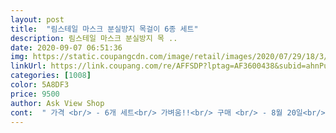 ```yaml
---
layout: post 
title:  "림스테일 마스크 분실방지 목걸이 6종 세트" 
description: 림스테일 마스크 분실방지 목 ..
date: 2020-09-07 06:51:36 
img: https://static.coupangcdn.com/image/retail/images/2020/07/29/18/3/7175c46b-bb9d-4efe-b436-1982ef7dee3b.jpg 
linkUrl: https://link.coupang.com/re/AFFSDP?lptag=AF3600438&subid=ahnPublicAsk&pageKey=1847468905&itemId=3140491213&vendorItemId=71212412232&traceid=V0-113-29d8ee6569223759 
categories: [1008] 
color: 5A8DF3 
price: 9500 
author: Ask View Shop 
cont:  " 가격 <br/> - 6개 세트<br/> 가벼움!!<br/> 구매 <br/> - 8월 20일<br/> 배송 <br/> - 8월 20일.<br/> 로켓배송^^<br/> 완전 편리함!!❤️<br/>4살 아이한테는 딱 맞고<br/>8,900원<br/>구매했습니다!!<br/>급필요해서 구매햇어요 전부다 고리가 반대로와서ㅜㅜ 끼우려니 힘드네요<br/>길이조절도 가능해서<br/>끈이 6개들었구요.<br/>  전에 사용하던 줄은 고리를 땡겨 마스크줄을 거는거라 많이불편한데, 이 제품은 줄 걸기 쉽네요.<br/> 가운데 스토퍼가 있어서 조절하기도 쉽네요<br/>대형 덴탈마스크랑 비슷한 길이에요.<br/><br/>더 어린아이들한테도 잘 맞겠어요<br/>마스크 벗어놓을 곳도 마땅찮고 그럴때<br/>마스크스트랩이 뭐 필요한가.<br/> .<br/> ? 했었는데<br/>막상하고있음 하나도 안짧아요!!❤️<br/>아이들은 필요하겠더라구요.<br/> .<br/> !!<br/>아주 요긴할꺼같아서<br/>어? 짧은가? 했는데<br/>어른인 제가 하면<br/>온가족이 하나씩 컬러 구분해서 사용하고있습니다!<br/>운전할때 아주 좋더라구요!!ㅎ ㅎ<br/>잠깐잠깐 벗어야할때<br/>" 
---
```

